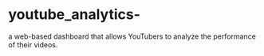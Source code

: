 # youtube_analytics-
a web-based dashboard that allows YouTubers to analyze the performance of their videos.
